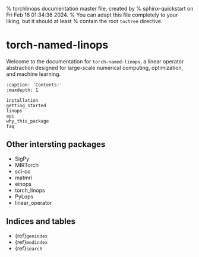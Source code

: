 % torchlinops documentation master file, created by
% sphinx-quickstart on Fri Feb 16 01:34:36 2024.
% You can adapt this file completely to your liking, but it should at least
% contain the root `toctree` directive.

# torch-named-linops

Welcome to the documentation for `torch-named-linops`, a linear operator
abstraction designed for large-scale numerical computing, optimization, and
machine learning.


```{toctree}
:caption: 'Contents:'
:maxdepth: 1

installation
getting_started
linops
api
why_this_package
faq
```

## Other intersting packages
- SigPy
- MIRTorch
- sci-co
- matmri
- einops
- torch_linops
- PyLops
- linear_operator

## Indices and tables

- {ref}`genindex`
- {ref}`modindex`
- {ref}`search`

